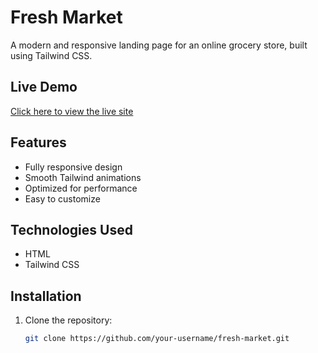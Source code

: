# Fresh Market

A modern and responsive landing page for an online grocery store, built using Tailwind CSS.

## Live Demo
[Click here to view the live site](https://rijoan-ph-assignment-3.netlify.app/) 

## Features
- Fully responsive design
- Smooth Tailwind animations
- Optimized for performance
- Easy to customize

## Technologies Used
- HTML
- Tailwind CSS

## Installation
1. Clone the repository:
   ```sh
   git clone https://github.com/your-username/fresh-market.git

